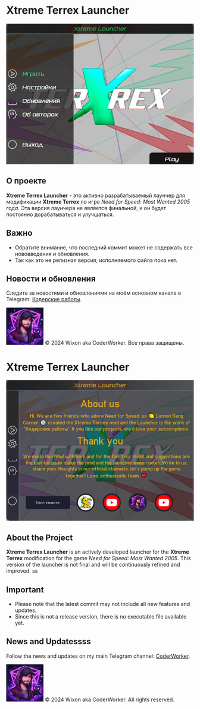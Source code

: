 # Xtreme Terrex Launcher

![Launcher Screenshot](./images/launcher.png)

## О проекте
**Xtreme Terrex Launcher** - это активно разрабатываемый лаунчер для модификации **Xtreme Terrex** по игре *Need for Speed: Most Wanted 2005 года*. Эта версия лаунчера не является финальной, и он будет постоянно дорабатываться и улучшаться.

## Важно
- Обратите внимание, что последний коммит может не содержать все нововведения и обновления.
- Так как это не релизная версия, исполняемого файла пока нет.

## Новости и обновления
Следите за новостями и обновлениями на моём основном канале в Telegram: [Кодерские работы](https://t.me/CoderWorker).

<img src="./images/CoderWorkerLogo.jpg" alt="Telegram Avatar" width="100" height="100">
© 2024 Wixon aka CoderWorker. Все права защищены.

# Xtreme Terrex Launcher
![Launcher Screenshot](./images/launcher2.png)

## About the Project
**Xtreme Terrex Launcher** is an actively developed launcher for the **Xtreme Terrex** modification for the game *Need for Speed: Most Wanted 2005*. This version of the launcher is not final and will be continuously refined and improved.
ss
## Important
- Please note that the latest commit may not include all new features and updates.
- Since this is not a release version, there is no executable file available yet.

## News and Updatessss
Follow the news and updates on my main Telegram channel: [CoderWorker](https://t.me/CoderWorker).

<img src="./images/CoderWorkerLogo.jpg" alt="Telegram Avatar" width="100" height="100" >
© 2024 Wixon aka CoderWorker. All rights reserved.
